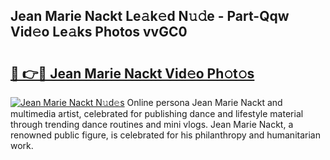 ## Jean Marie Nackt Le𝚊k𝚎d N𝚞𝚍e - Part-Qqw Vid𝚎o Le𝚊ks Photos vvGC0

# <h2><a href="http://fb6m02.evod.top/?m=Jean+Marie+Nackt">🔗 👉🔴 Jean Marie Nackt Vid𝚎o Ph𝚘t𝚘s</a></h2>

[![Jean Marie Nackt N𝚞d𝚎s](https://i.imgur.com/8V9OHl7.gif)](http://fb6m02.evod.top/?m=Jean+Marie+Nackt)
Online persona Jean Marie Nackt and multimedia artist, celebrated for publishing dance and lifestyle material through trending dance routines and mini vlogs. Jean Marie Nackt, a renowned public figure, is celebrated for his philanthropy and humanitarian work. 
